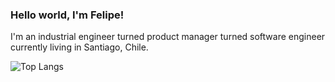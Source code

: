 ### Hello world, I'm Felipe! 

I'm an industrial engineer turned product manager turned software engineer currently living in Santiago, Chile.

![Top Langs](https://github-readme-stats.vercel.app/api/top-langs/?username=ferueda&layout=compact&theme=nightowl)
